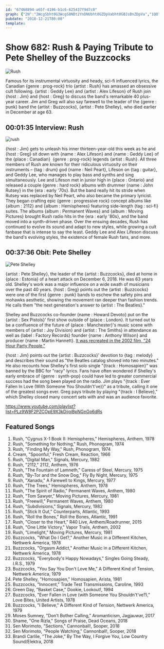 ```yaml
---
id: "67468894-a65f-4196-b1c6-625437f9d7c0"
graph: {"2N":"3WcgSbht0G3WcgS8NDt2YnDNUbht0GZDpVabht0GBJsBnZDpVa","1QO":"BJ5rUXTB0pEpBy7XTB0pOZQ98XTB0pDiU68XTB0pDiU68OZQ98"}
pubdate: "2018-12-21T00:00"
template: 
---
```






# Show 682: Rush & Paying Tribute to Pete Shelley of the Buzzcocks

![Rush](https://static.soundopinions.org/images/2018/rush_web.jpg)

Famous for its instrumental virtuosity and heady, sci-fi influenced lyrics, the Canadian {genre : prog-rock} trio {artist : Rush} has amassed an obsessive cult following. {artist : Geddy Lee} and {artist : Alex Lifeson} of Rush join {host : Jim} and {host : Greg} to discuss the band's remarkable 40 plus-year career. Jim and Greg will also say farewell to the leader of the {genre : punk} band the {artist : Buzzcocks}, {artist : Pete Shelley}, who died earlier in December at age 63.



## 00:01:35 Interview: Rush

![rush](https://static.soundopinions.org/assets/682/2N0.jpg)

{host : Jim} gets to unleash his inner thirteen-year-old this week as he and {host : Greg} sit down with {name : Alex Lifeson} and {name : Geddy Lee} of the {place : Canadian}  {genre : prog-rock} legends {artist : Rush}. All three members of Rush are known for their ridiculous virtuosity on their instruments – {tag : drum} god {name : Neil Peart}, Lifeson on {tag : guitar}, and Geddy Lee, who manages to play bass and synths and sing simultaneously. Lee and Lifeson met in junior high in {place : Ontario} and released a couple {genre : hard rock} albums with drummer {name : John Rutsey} in the {era : early '70s}. But the band really hit its stride when Rutsey was replaced by Neil Peart, who also became the primary lyricist. They began crafting epic {genre : progressive rock} concept albums like {album : 2112} and {album : Hemispheres} featuring side-length {tag : sci-fi} suites. The albums {album : Permanent Waves} and {album : Moving Pictures} brought Rush radio hits in the {era : early '80s}, and the band moved into a synth-driven phase. Over the ensuing decades, Rush has continued to evolve its sound and adapt to new styles, while growing a cult fanbase that is intense to say the least. Geddy Lee and Alex Lifeson discuss the band's evolving styles, the existence of female Rush fans, and more.



## 00:37:36 Obit: Pete Shelley

![Pete Shelley](https://static.soundopinions.org/assets/682/1QO0.jpg)

{artist : Pete Shelley}, the leader of the {artist : Buzzcocks}, died at home in {place : Estonia} of a heart attack on December 6, 2018. He was 63 years old. Shelley's work was a major influence on a wide swath of musicians over the past 40 years. {host : Greg} points out the {artist : Buzzcocks} were one of the first {genre : punk} bands to eschew the safety pins and mohawks aesthetic, showing the movement ran deeper than fashion trends. He calls them "the next generation's answer to {artist : The Beatles}."

Shelley and Buzzcocks co-founder {name : Howard Devoto} put on the {artist : Sex Pistols}' first show outside of {place : London}. It turned out to be a confluence of the future of {place : Manchester}'s music scene with members of {artist : Joy Division} and {artist : The Smiths} in attendance as well as {label : Factory Records} founder {name : Anthony Wilson} and producer {name : Martin Hannett}. [It was recreated in the 2002 film, "24 Hour Party People."](http://www.criticalcommons.org/Members/brettservice/clips/24-hour-party-people-2002-sex-pistols-concert)

{host : Jim} points out the {artist : Buzzcocks}' devotion to {tag : melody} and describes their sound as "the Beatles catalog shoved into two minutes." He also recounts how Shelley's first solo single "{track : Homosapien}" was banned by the BBC for "racy" lyrics. Fans have often wondered if Shelley's early embrace of {genre : synth-pop} could have led to greater commercial success had the song been played on the radio. Jim plays "{track : Ever Fallen In Love (With Someone You Shouldn't've)}" as a tribute, calling it one of the greatest songs ever. Greg pays tribute by playing "{track : I Believe}," which Shelley closed many concert sets with and was an audience favorite.

https://www.youtube.com/playlist?list=PLz9W8F2PZCOpE9X3kDijoiBpNGnGo6dRs



## Featured Songs

1. Rush, "Cygnus X-1 Book II: Hemispheres," Hemispheres, Anthem, 1978
2. Rush, "Something for Nothing," Rush, Phonogram, 1974
3. Rush, "Finding My Way," Rush, Phonogram, 1974
4. Cream, "Spoonful," Fresh Cream, Reaction, 1966
5. Rush, "Digital Man," Signals, Mercury, 1982
6. Rush, "2112," 2112, Anthem, 1976
7. Rush, "The Fountain of Lamneth," Caress of Steel, Mercury, 1975
8. Rush, "By-Tor and the Snow Dog," Fly By Night, Mercury, 1975
9. Rush, "Xanadu," A Farewell to Kings, Mercury, 1977
10. Rush, "The Trees," Hemispheres, Anthem, 1978
11. Rush, "The Spirit of Radio," Permanent Waves, Anthem, 1980
12. Rush, "Tom Sawyer," Moving Pictures, Mercury, 1981
13. Rush, "Freewill," Permanent Waves, Anthem, 1980
14. Rush, "Subdivisions," Signals, Mercury, 1982
15. Rush, "Stick It Out," Counterparts, Atlantic, 1993
16. Rush, "Roll the Bones," Roll the Bones, Atlantic, 1991
17. Rush, "Closer to the Heart," R40 Live, Anthem/Roadrunner, 2015
18. Rush, "One Little Victory," Vapor Trails, Anthem, 2002
19. Rush, "Limelight," Moving Pictures, Mercury, 1981
20. Buzzcocks, "What Do I Get?," Another Music in a Different Kitchen, Nettwerk America, 1978
21. Buzzcocks, "Orgasm Addict," Another Music in a Different Kitchen, Nettwerk America, 1978
22. Buzzcocks, "Everybody's Happy Nowadays," Singles Going Steady, I.R.S., 1979
23. Buzzcocks, "You Say You Don't Love Me," A Different Kind of Tension, Nettwerk America, 1979
24. Pete Shelley, "Homosapien," Homosapien, Arista, 1981
25. Buzzcocks, "Innocent," Trade Test Transmissions, Caroline, 1993
26. Green Day, "Basket Case," Dookie, Lookout!, 1994
27. Buzzcocks, "Ever Fallen in Love (with Someone You Shouldn't've?)," Love Bites, United Artists, 1978
28. Buzzcocks, "I Believe," A Different Kind of Tension, Nettwerk America, 1979
29. Moses Sumney, "Don't Bother Calling," Aromanticism, Jagjauwar, 2017
30. Shame, "One Rizla," Songs of Praise, Dead Oceans, 2018
31. Sen Morimoto, "Sections," Cannonball!, Sooper, 2018
32. Sen Morimoto, "People Watching," Cannonball!, Sooper, 2018
33. Brandi Carlile, "The Joke," By The Way, I Forgive You, Low Country Sound/Elektra, 2018